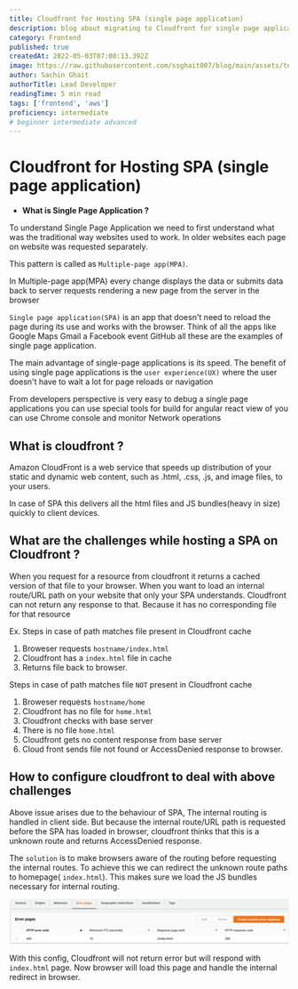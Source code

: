 ```yaml
---
title: Cloudfront for Hosting SPA (single page application)
description: blog about migrating to Cloudfront for single page application websites.
category: Frontend
published: true
createdAt: 2022-05-03T07:00:13.392Z
image: https://raw.githubusercontent.com/ssghait007/blog/main/assets/template.webp
author: Sachin Ghait
authorTitle: Lead Developer
readingTime: 5 min read
tags: ['frontend', 'aws']
proficiency: intermediate
# beginner intermediate advanced 
---
```


# Cloudfront for Hosting SPA (single page application)

- **What is Single Page Application ?**

To understand Single Page Application we need to first understand what was the traditional way websites used to work. In older websites each page on website was requested separately.

This pattern is called as `Multiple-page app(MPA)`.

In Multiple-page app(MPA) every change displays the data or submits data back to server requests rendering a new page from the server in the browser

`Single page application(SPA)` is an app that doesn't need to reload the page during its use and works with the browser. Think of all the apps like Google Maps Gmail a Facebook event GitHub all these are the examples of single page application.

The main advantage of single-page applications is its speed. The benefit of using single page applications is the `user experience(UX)` where the user doesn't have to wait a lot for page reloads or navigation

From developers perspective is very easy to debug a single page applications you can use special tools for build for angular react view of you can use Chrome console and monitor Network operations

## **What is cloudfront ?**

Amazon CloudFront is a web service that speeds up distribution of your static and dynamic web content, such as .html, .css, .js, and image files, to your users.

In case of SPA this delivers all the html files and JS bundles(heavy in size) quickly to client devices.

## **What are the challenges while hosting a SPA on Cloudfront ?**

When you request for a resource from cloudfront it returns a cached version of that file to your browser.
When you want to load an internal route/URL path on your website that only your SPA understands. Cloudfront can not return any response to that. Because it has no corresponding file for that resource

Ex.
Steps in case of path matches file present in Cloudfront cache

1.  Broweser requests `hostname/index.html`
2.  Cloudfront has a `index.html` file in cache
3.  Returns file back to browser.

Steps in case of path matches file `NOT` present in Cloudfront cache

1.  Broweser requests `hostname/home`
2.  Cloudfront has no file for `home.html`
3.  Cloudfront checks with base server
4.  There is no file `home.html`
5.  Cloudfront gets no content response from base server
6.  Cloud front sends file not found or AccessDenied response to browser.

## **How to configure cloudfront to deal with above challenges**

Above issue arises due to the behaviour of SPA, The internal routing is handled in client side.
But because the internal route/URL path is requested before the SPA has loaded in browser, cloudfront thinks that this is a unknown route and returns AccessDenied response.

The `solution` is to make browsers aware of the routing before requesting the internal routes.
To achieve this we can redirect the unknown route paths to homepage( `index.html`). This makes sure we load the JS bundles necessary for internal routing.

![image alt text](https://raw.githubusercontent.com/ssghait007/blog/main/assets/cloudfront-err-page-config.webp)

With this config, Cloudfront will not return error but will respond with `index.html` page.
Now browser will load this page and handle the internal redirect in browser.

